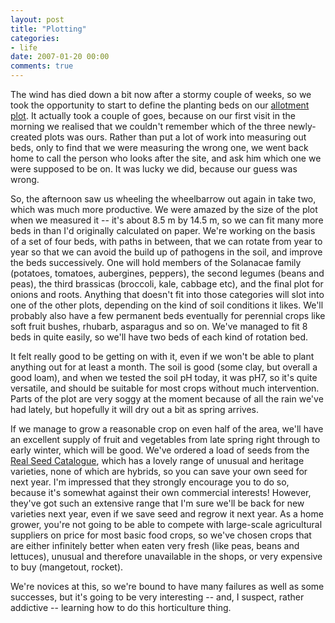 ```yaml
---
layout: post
title: "Plotting"
categories:
- life
date: 2007-01-20 00:00
comments: true
---
```


<p>The wind has died down a bit now after a stormy couple of weeks, so we took the opportunity to start to define the planting beds on our <a href="http://www.rousette.org.uk/blog/archives/happy-new-year/">allotment plot</a>. It actually took a couple of goes, because on our first visit in the morning we realised that we couldn't remember which of the three newly-created plots was ours. Rather than put a lot of work into measuring out beds, only to find that we were measuring the wrong one, we went back home to call the person who looks after the site, and ask him which one we were supposed to be on. It was lucky we did, because our guess was wrong.</p>

<p>So, the afternoon saw us wheeling the wheelbarrow out again in take two, which was much more productive. We were amazed by the size of the plot when we measured it -- it's about 8.5 m by 14.5 m, so we can fit many more beds in than I'd originally calculated on paper. We're working on the basis of a set of four beds, with paths in between, that we can rotate from year to year so that we can avoid the build up of pathogens in the soil, and improve the beds successively. One will hold members of the Solanacae family (potatoes, tomatoes, aubergines, peppers), the second legumes (beans and peas), the third brassicas (broccoli, kale, cabbage etc), and the final plot for onions and roots. Anything that doesn't fit into those categories will slot into one of the other plots, depending on the kind of soil conditions it likes. We'll probably also have a few permanent beds eventually for perennial crops like soft fruit bushes, rhubarb, asparagus and so on. We've managed to fit 8 beds in quite easily, so we'll have two beds of each kind of rotation bed.</p>


<p>It felt really good to be getting on with it, even if we won't be able to plant anything out for at least a month. The soil is good (some clay, but overall a good loam), and when we tested the soil pH today, it was pH7, so it's quite versatile, and should be suitable for most crops without much intervention. Parts of the plot are very soggy at the moment because of all the rain we've had lately, but hopefully it will dry out a bit as spring arrives.</p>

<p>If we manage to grow a reasonable crop on even half of the area, we'll have an excellent supply of fruit and vegetables from late spring right through to early winter, which will be good. We've ordered a load of seeds from the <a href="http://realseeds.co.uk/">Real Seed Catalogue</a>, which has a lovely range of unusual and heritage varieties, none of which are hybrids, so you can save your own seed for next year. I'm impressed that they strongly encourage you to do so, because it's somewhat against their own commercial interests! However, they've got such an extensive range that I'm sure we'll be back for new varieties next year, even if we save seed and regrow it next year. As a home grower, you're not going to be able to compete with large-scale agricultural suppliers on price for most basic food crops, so we've chosen crops that are either infinitely better when eaten very fresh (like peas, beans and lettuces), unusual and therefore unavailable in the shops, or very expensive to buy (mangetout, rocket).</p>

<p>We're novices at this, so we're bound to have many failures as well as some successes, but it's going to be very interesting -- and, I suspect, rather addictive -- learning how to do this horticulture thing.</p>

